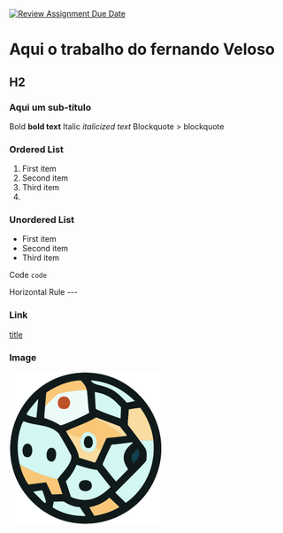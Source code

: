 [![Review Assignment Due Date](https://classroom.github.com/assets/deadline-readme-button-22041afd0340ce965d47ae6ef1cefeee28c7c493a6346c4f15d667ab976d596c.svg)](https://classroom.github.com/a/ipevJCXR)
# Aqui o trabalho do fernando Veloso
## H2
### Aqui um sub-título
Bold 	**bold text**
Italic 	*italicized text*
Blockquote 	> blockquote

### Ordered List 	
1. First item
2. Second item
3. Third item
4. 
### Unordered List 	
- First item
- Second item
- Third item

Code 	`code`

Horizontal Rule 	---

### Link 	
[title](https://www.example.com)

### Image 	
![desenho do Asteroide](asteroid.png)
